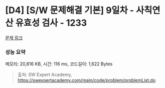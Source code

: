 # [D4] [S/W 문제해결 기본] 9일차 - 사칙연산 유효성 검사 - 1233 

[문제 링크](https://swexpertacademy.com/main/code/problem/problemDetail.do?contestProbId=AV141176AIwCFAYD) 

### 성능 요약

메모리: 20,816 KB, 시간: 116 ms, 코드길이: 1,622 Bytes



> 출처: SW Expert Academy, https://swexpertacademy.com/main/code/problem/problemList.do
